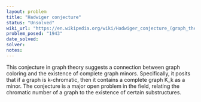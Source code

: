 ```yaml
---
layout: problem
title: "Hadwiger conjecture"
status: "Unsolved"
wiki_url: "https://en.wikipedia.org/wiki/Hadwiger_conjecture_(graph_theory)"
problem_posed: "1943"
date_solved:
solver:
notes:
---
```

This conjecture in graph theory suggests a connection between graph coloring and the existence of complete graph minors. Specifically, it posits that if a graph is k-chromatic, then it contains a complete graph K_k as a minor. The conjecture is a major open problem in the field, relating the chromatic number of a graph to the existence of certain substructures.